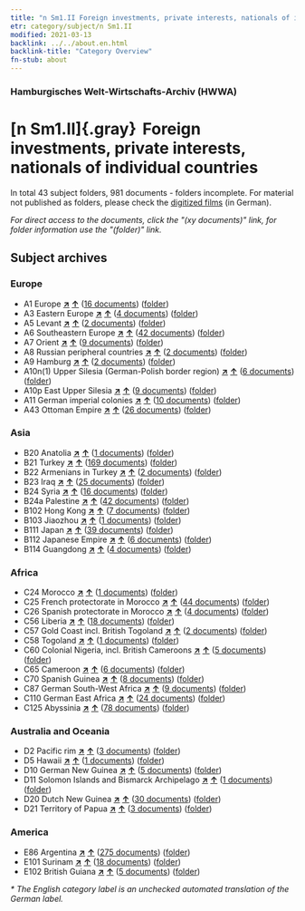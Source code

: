 ```yaml
---
title: "n Sm1.II Foreign investments, private interests, nationals of individual countries"
etr: category/subject/n Sm1.II
modified: 2021-03-13
backlink: ../../about.en.html
backlink-title: "Category Overview"
fn-stub: about
---
```


### Hamburgisches Welt-Wirtschafts-Archiv (HWWA)
# [n Sm1.II]{.gray}&#8201; Foreign investments, private interests, nationals of individual countries&#160; 





In total 43 subject folders, 981 documents - folders incomplete.
For material not published as folders, please check the [digitized films](/film/h1_sh) (in German).

_For direct access to the documents, click the "(xy documents)" link, for folder information use the "(folder)" link._

## Subject archives



### Europe

- A1 Europe [**&nearr;**](../../../geo/i/140892/about.en.html "Europe (all folders)") [**&uarr;**](../../../geo/about.en.html#A1 "Country category system") (<a href="https://pm20.zbw.eu/dfgview/sh/140892,145775" title="about: Europe : Foreign investments, private interests, nationals of individual countries" target="_blank">16 documents</a>) ([folder](http://purl.org/pressemappe20/folder/sh/140892,145775))
- A3 Eastern Europe [**&nearr;**](../../../geo/i/140896/about.en.html "Eastern Europe (all folders)") [**&uarr;**](../../../geo/about.en.html#A3 "Country category system") (<a href="https://pm20.zbw.eu/dfgview/sh/140896,145775" title="about: Eastern Europe : Foreign investments, private interests, nationals of individual countries" target="_blank">4 documents</a>) ([folder](http://purl.org/pressemappe20/folder/sh/140896,145775))
- A5 Levant [**&nearr;**](../../../geo/i/140898/about.en.html "Levant (all folders)") [**&uarr;**](../../../geo/about.en.html#A5 "Country category system") (<a href="https://pm20.zbw.eu/dfgview/sh/140898,145775" title="about: Levant : Foreign investments, private interests, nationals of individual countries" target="_blank">2 documents</a>) ([folder](http://purl.org/pressemappe20/folder/sh/140898,145775))
- A6 Southeastern Europe [**&nearr;**](../../../geo/i/140900/about.en.html "Southeastern Europe (all folders)") [**&uarr;**](../../../geo/about.en.html#A6 "Country category system") (<a href="https://pm20.zbw.eu/dfgview/sh/140900,145775" title="about: Southeastern Europe : Foreign investments, private interests, nationals of individual countries" target="_blank">42 documents</a>) ([folder](http://purl.org/pressemappe20/folder/sh/140900,145775))
- A7 Orient [**&nearr;**](../../../geo/i/140902/about.en.html "Orient (all folders)") [**&uarr;**](../../../geo/about.en.html#A7 "Country category system") (<a href="https://pm20.zbw.eu/dfgview/sh/140902,145775" title="about: Orient : Foreign investments, private interests, nationals of individual countries" target="_blank">9 documents</a>) ([folder](http://purl.org/pressemappe20/folder/sh/140902,145775))
- A8 Russian peripheral countries [**&nearr;**](../../../geo/i/140904/about.en.html "Russian peripheral countries (all folders)") [**&uarr;**](../../../geo/about.en.html#A8 "Country category system") (<a href="https://pm20.zbw.eu/dfgview/sh/140904,145775" title="about: Russian peripheral countries : Foreign investments, private interests, nationals of individual countries" target="_blank">2 documents</a>) ([folder](http://purl.org/pressemappe20/folder/sh/140904,145775))
- A9 Hamburg [**&nearr;**](../../../geo/i/140905/about.en.html "Hamburg (all folders)") [**&uarr;**](../../../geo/about.en.html#A9 "Country category system") (<a href="https://pm20.zbw.eu/dfgview/sh/140905,145775" title="about: Hamburg : Foreign investments, private interests, nationals of individual countries" target="_blank">2 documents</a>) ([folder](http://purl.org/pressemappe20/folder/sh/140905,145775))
- A10n(1) Upper Silesia (German-Polish border region) [**&nearr;**](../../../geo/i/140948/about.en.html "Upper Silesia (German-Polish border region) (all folders)") [**&uarr;**](../../../geo/about.en.html#A10n(1) "Country category system") (<a href="https://pm20.zbw.eu/dfgview/sh/140948,145775" title="about: Upper Silesia (German-Polish border region) : Foreign investments, private interests, nationals of individual countries" target="_blank">6 documents</a>) ([folder](http://purl.org/pressemappe20/folder/sh/140948,145775))
- A10p East Upper Silesia [**&nearr;**](../../../geo/i/140951/about.en.html "East Upper Silesia (all folders)") [**&uarr;**](../../../geo/about.en.html#A10p "Country category system") (<a href="https://pm20.zbw.eu/dfgview/sh/140951,145775" title="about: East Upper Silesia : Foreign investments, private interests, nationals of individual countries" target="_blank">9 documents</a>) ([folder](http://purl.org/pressemappe20/folder/sh/140951,145775))
- A11 German imperial colonies [**&nearr;**](../../../geo/i/140960/about.en.html "German imperial colonies (all folders)") [**&uarr;**](../../../geo/about.en.html#A11 "Country category system") (<a href="https://pm20.zbw.eu/dfgview/sh/140960,145775" title="about: German imperial colonies : Foreign investments, private interests, nationals of individual countries" target="_blank">10 documents</a>) ([folder](http://purl.org/pressemappe20/folder/sh/140960,145775))
- A43 Ottoman Empire [**&nearr;**](../../../geo/i/141034/about.en.html "Ottoman Empire (all folders)") [**&uarr;**](../../../geo/about.en.html#A43 "Country category system") (<a href="https://pm20.zbw.eu/dfgview/sh/141034,145775" title="about: Ottoman Empire : Foreign investments, private interests, nationals of individual countries" target="_blank">26 documents</a>) ([folder](http://purl.org/pressemappe20/folder/sh/141034,145775))

### Asia

- B20 Anatolia [**&nearr;**](../../../geo/i/141108/about.en.html "Anatolia (all folders)") [**&uarr;**](../../../geo/about.en.html#B20 "Country category system") (<a href="https://pm20.zbw.eu/dfgview/sh/141108,145775" title="about: Anatolia : Foreign investments, private interests, nationals of individual countries" target="_blank">1 documents</a>) ([folder](http://purl.org/pressemappe20/folder/sh/141108,145775))
- B21 Turkey [**&nearr;**](../../../geo/i/141111/about.en.html "Turkey (all folders)") [**&uarr;**](../../../geo/about.en.html#B21 "Country category system") (<a href="https://pm20.zbw.eu/dfgview/sh/141111,145775" title="about: Turkey : Foreign investments, private interests, nationals of individual countries" target="_blank">169 documents</a>) ([folder](http://purl.org/pressemappe20/folder/sh/141111,145775))
- B22 Armenians in Turkey [**&nearr;**](../../../geo/i/141112/about.en.html "Armenians in Turkey (all folders)") [**&uarr;**](../../../geo/about.en.html#B22 "Country category system") (<a href="https://pm20.zbw.eu/dfgview/sh/141112,145775" title="about: Armenians in Turkey : Foreign investments, private interests, nationals of individual countries" target="_blank">2 documents</a>) ([folder](http://purl.org/pressemappe20/folder/sh/141112,145775))
- B23 Iraq [**&nearr;**](../../../geo/i/141113/about.en.html "Iraq (all folders)") [**&uarr;**](../../../geo/about.en.html#B23 "Country category system") (<a href="https://pm20.zbw.eu/dfgview/sh/141113,145775" title="about: Iraq : Foreign investments, private interests, nationals of individual countries" target="_blank">25 documents</a>) ([folder](http://purl.org/pressemappe20/folder/sh/141113,145775))
- B24 Syria [**&nearr;**](../../../geo/i/141114/about.en.html "Syria (all folders)") [**&uarr;**](../../../geo/about.en.html#B24 "Country category system") (<a href="https://pm20.zbw.eu/dfgview/sh/141114,145775" title="about: Syria : Foreign investments, private interests, nationals of individual countries" target="_blank">16 documents</a>) ([folder](http://purl.org/pressemappe20/folder/sh/141114,145775))
- B24a Palestine [**&nearr;**](../../../geo/i/141115/about.en.html "Palestine (all folders)") [**&uarr;**](../../../geo/about.en.html#B24a "Country category system") (<a href="https://pm20.zbw.eu/dfgview/sh/141115,145775" title="about: Palestine : Foreign investments, private interests, nationals of individual countries" target="_blank">42 documents</a>) ([folder](http://purl.org/pressemappe20/folder/sh/141115,145775))
- B102 Hong Kong [**&nearr;**](../../../geo/i/141268/about.en.html "Hong Kong (all folders)") [**&uarr;**](../../../geo/about.en.html#B102 "Country category system") (<a href="https://pm20.zbw.eu/dfgview/sh/141268,145775" title="about: Hong Kong : Foreign investments, private interests, nationals of individual countries" target="_blank">7 documents</a>) ([folder](http://purl.org/pressemappe20/folder/sh/141268,145775))
- B103 Jiaozhou [**&nearr;**](../../../geo/i/126163/about.en.html "Jiaozhou (all folders)") [**&uarr;**](../../../geo/about.en.html#B103 "Country category system") (<a href="https://pm20.zbw.eu/dfgview/sh/126163,145775" title="about: Jiaozhou : Foreign investments, private interests, nationals of individual countries" target="_blank">1 documents</a>) ([folder](http://purl.org/pressemappe20/folder/sh/126163,145775))
- B111 Japan [**&nearr;**](../../../geo/i/141272/about.en.html "Japan (all folders)") [**&uarr;**](../../../geo/about.en.html#B111 "Country category system") (<a href="https://pm20.zbw.eu/dfgview/sh/141272,145775" title="about: Japan : Foreign investments, private interests, nationals of individual countries" target="_blank">39 documents</a>) ([folder](http://purl.org/pressemappe20/folder/sh/141272,145775))
- B112 Japanese Empire [**&nearr;**](../../../geo/i/141273/about.en.html "Japanese Empire (all folders)") [**&uarr;**](../../../geo/about.en.html#B112 "Country category system") (<a href="https://pm20.zbw.eu/dfgview/sh/141273,145775" title="about: Japanese Empire : Foreign investments, private interests, nationals of individual countries" target="_blank">6 documents</a>) ([folder](http://purl.org/pressemappe20/folder/sh/141273,145775))
- B114 Guangdong [**&nearr;**](../../../geo/i/141275/about.en.html "Guangdong (all folders)") [**&uarr;**](../../../geo/about.en.html#B114 "Country category system") (<a href="https://pm20.zbw.eu/dfgview/sh/141275,145775" title="about: Guangdong : Foreign investments, private interests, nationals of individual countries" target="_blank">4 documents</a>) ([folder](http://purl.org/pressemappe20/folder/sh/141275,145775))

### Africa

- C24 Morocco [**&nearr;**](../../../geo/i/141356/about.en.html "Morocco (all folders)") [**&uarr;**](../../../geo/about.en.html#C24 "Country category system") (<a href="https://pm20.zbw.eu/dfgview/sh/141356,145775" title="about: Morocco : Foreign investments, private interests, nationals of individual countries" target="_blank">1 documents</a>) ([folder](http://purl.org/pressemappe20/folder/sh/141356,145775))
- C25 French protectorate in Morocco [**&nearr;**](../../../geo/i/141358/about.en.html "French protectorate in Morocco (all folders)") [**&uarr;**](../../../geo/about.en.html#C25 "Country category system") (<a href="https://pm20.zbw.eu/dfgview/sh/141358,145775" title="about: French protectorate in Morocco : Foreign investments, private interests, nationals of individual countries" target="_blank">44 documents</a>) ([folder](http://purl.org/pressemappe20/folder/sh/141358,145775))
- C26 Spanish protectorate in Morocco [**&nearr;**](../../../geo/i/141359/about.en.html "Spanish protectorate in Morocco (all folders)") [**&uarr;**](../../../geo/about.en.html#C26 "Country category system") (<a href="https://pm20.zbw.eu/dfgview/sh/141359,145775" title="about: Spanish protectorate in Morocco : Foreign investments, private interests, nationals of individual countries" target="_blank">4 documents</a>) ([folder](http://purl.org/pressemappe20/folder/sh/141359,145775))
- C56 Liberia [**&nearr;**](../../../geo/i/141405/about.en.html "Liberia (all folders)") [**&uarr;**](../../../geo/about.en.html#C56 "Country category system") (<a href="https://pm20.zbw.eu/dfgview/sh/141405,145775" title="about: Liberia : Foreign investments, private interests, nationals of individual countries" target="_blank">18 documents</a>) ([folder](http://purl.org/pressemappe20/folder/sh/141405,145775))
- C57 Gold Coast incl. British Togoland [**&nearr;**](../../../geo/i/141406/about.en.html "Gold Coast incl. British Togoland (all folders)") [**&uarr;**](../../../geo/about.en.html#C57 "Country category system") (<a href="https://pm20.zbw.eu/dfgview/sh/141406,145775" title="about: Gold Coast incl. British Togoland : Foreign investments, private interests, nationals of individual countries" target="_blank">2 documents</a>) ([folder](http://purl.org/pressemappe20/folder/sh/141406,145775))
- C58 Togoland [**&nearr;**](../../../geo/i/141408/about.en.html "Togoland (all folders)") [**&uarr;**](../../../geo/about.en.html#C58 "Country category system") (<a href="https://pm20.zbw.eu/dfgview/sh/141408,145775" title="about: Togoland : Foreign investments, private interests, nationals of individual countries" target="_blank">1 documents</a>) ([folder](http://purl.org/pressemappe20/folder/sh/141408,145775))
- C60 Colonial Nigeria, incl. British Cameroons [**&nearr;**](../../../geo/i/141409/about.en.html "Colonial Nigeria, incl. British Cameroons (all folders)") [**&uarr;**](../../../geo/about.en.html#C60 "Country category system") (<a href="https://pm20.zbw.eu/dfgview/sh/141409,145775" title="about: Colonial Nigeria, incl. British Cameroons : Foreign investments, private interests, nationals of individual countries" target="_blank">5 documents</a>) ([folder](http://purl.org/pressemappe20/folder/sh/141409,145775))
- C65 Cameroon [**&nearr;**](../../../geo/i/141410/about.en.html "Cameroon (all folders)") [**&uarr;**](../../../geo/about.en.html#C65 "Country category system") (<a href="https://pm20.zbw.eu/dfgview/sh/141410,145775" title="about: Cameroon : Foreign investments, private interests, nationals of individual countries" target="_blank">6 documents</a>) ([folder](http://purl.org/pressemappe20/folder/sh/141410,145775))
- C70 Spanish Guinea [**&nearr;**](../../../geo/i/141412/about.en.html "Spanish Guinea (all folders)") [**&uarr;**](../../../geo/about.en.html#C70 "Country category system") (<a href="https://pm20.zbw.eu/dfgview/sh/141412,145775" title="about: Spanish Guinea : Foreign investments, private interests, nationals of individual countries" target="_blank">8 documents</a>) ([folder](http://purl.org/pressemappe20/folder/sh/141412,145775))
- C87 German South-West Africa [**&nearr;**](../../../geo/i/141450/about.en.html "German South-West Africa (all folders)") [**&uarr;**](../../../geo/about.en.html#C87 "Country category system") (<a href="https://pm20.zbw.eu/dfgview/sh/141450,145775" title="about: German South-West Africa : Foreign investments, private interests, nationals of individual countries" target="_blank">9 documents</a>) ([folder](http://purl.org/pressemappe20/folder/sh/141450,145775))
- C110 German East Africa [**&nearr;**](../../../geo/i/141471/about.en.html "German East Africa (all folders)") [**&uarr;**](../../../geo/about.en.html#C110 "Country category system") (<a href="https://pm20.zbw.eu/dfgview/sh/141471,145775" title="about: German East Africa : Foreign investments, private interests, nationals of individual countries" target="_blank">24 documents</a>) ([folder](http://purl.org/pressemappe20/folder/sh/141471,145775))
- C125 Abyssinia [**&nearr;**](../../../geo/i/141482/about.en.html "Abyssinia (all folders)") [**&uarr;**](../../../geo/about.en.html#C125 "Country category system") (<a href="https://pm20.zbw.eu/dfgview/sh/141482,145775" title="about: Abyssinia : Foreign investments, private interests, nationals of individual countries" target="_blank">78 documents</a>) ([folder](http://purl.org/pressemappe20/folder/sh/141482,145775))

### Australia and Oceania

- D2 Pacific rim [**&nearr;**](../../../geo/i/141593/about.en.html "Pacific rim (all folders)") [**&uarr;**](../../../geo/about.en.html#D2 "Country category system") (<a href="https://pm20.zbw.eu/dfgview/sh/141593,145775" title="about: Pacific rim : Foreign investments, private interests, nationals of individual countries" target="_blank">3 documents</a>) ([folder](http://purl.org/pressemappe20/folder/sh/141593,145775))
- D5 Hawaii [**&nearr;**](../../../geo/i/141595/about.en.html "Hawaii (all folders)") [**&uarr;**](../../../geo/about.en.html#D5 "Country category system") (<a href="https://pm20.zbw.eu/dfgview/sh/141595,145775" title="about: Hawaii : Foreign investments, private interests, nationals of individual countries" target="_blank">1 documents</a>) ([folder](http://purl.org/pressemappe20/folder/sh/141595,145775))
- D10 German New Guinea [**&nearr;**](../../../geo/i/141601/about.en.html "German New Guinea (all folders)") [**&uarr;**](../../../geo/about.en.html#D10 "Country category system") (<a href="https://pm20.zbw.eu/dfgview/sh/141601,145775" title="about: German New Guinea : Foreign investments, private interests, nationals of individual countries" target="_blank">5 documents</a>) ([folder](http://purl.org/pressemappe20/folder/sh/141601,145775))
- D11 Solomon Islands and Bismarck Archipelago [**&nearr;**](../../../geo/i/141610/about.en.html "Solomon Islands and Bismarck Archipelago (all folders)") [**&uarr;**](../../../geo/about.en.html#D11 "Country category system") (<a href="https://pm20.zbw.eu/dfgview/sh/141610,145775" title="about: Solomon Islands and Bismarck Archipelago : Foreign investments, private interests, nationals of individual countries" target="_blank">1 documents</a>) ([folder](http://purl.org/pressemappe20/folder/sh/141610,145775))
- D20 Dutch New Guinea [**&nearr;**](../../../geo/i/141619/about.en.html "Dutch New Guinea (all folders)") [**&uarr;**](../../../geo/about.en.html#D20 "Country category system") (<a href="https://pm20.zbw.eu/dfgview/sh/141619,145775" title="about: Dutch New Guinea : Foreign investments, private interests, nationals of individual countries" target="_blank">30 documents</a>) ([folder](http://purl.org/pressemappe20/folder/sh/141619,145775))
- D21 Territory of Papua [**&nearr;**](../../../geo/i/141620/about.en.html "Territory of Papua (all folders)") [**&uarr;**](../../../geo/about.en.html#D21 "Country category system") (<a href="https://pm20.zbw.eu/dfgview/sh/141620,145775" title="about: Territory of Papua : Foreign investments, private interests, nationals of individual countries" target="_blank">3 documents</a>) ([folder](http://purl.org/pressemappe20/folder/sh/141620,145775))

### America

- E86 Argentina [**&nearr;**](../../../geo/i/141692/about.en.html "Argentina (all folders)") [**&uarr;**](../../../geo/about.en.html#E86 "Country category system") (<a href="https://pm20.zbw.eu/dfgview/sh/141692,145775" title="about: Argentina : Foreign investments, private interests, nationals of individual countries" target="_blank">275 documents</a>) ([folder](http://purl.org/pressemappe20/folder/sh/141692,145775))
- E101 Surinam [**&nearr;**](../../../geo/i/141699/about.en.html "Surinam (all folders)") [**&uarr;**](../../../geo/about.en.html#E101 "Country category system") (<a href="https://pm20.zbw.eu/dfgview/sh/141699,145775" title="about: Surinam : Foreign investments, private interests, nationals of individual countries" target="_blank">18 documents</a>) ([folder](http://purl.org/pressemappe20/folder/sh/141699,145775))
- E102 British Guiana [**&nearr;**](../../../geo/i/141700/about.en.html "British Guiana (all folders)") [**&uarr;**](../../../geo/about.en.html#E102 "Country category system") (<a href="https://pm20.zbw.eu/dfgview/sh/141700,145775" title="about: British Guiana : Foreign investments, private interests, nationals of individual countries" target="_blank">5 documents</a>) ([folder](http://purl.org/pressemappe20/folder/sh/141700,145775))


_* The English category label is an unchecked automated translation of the German label._

